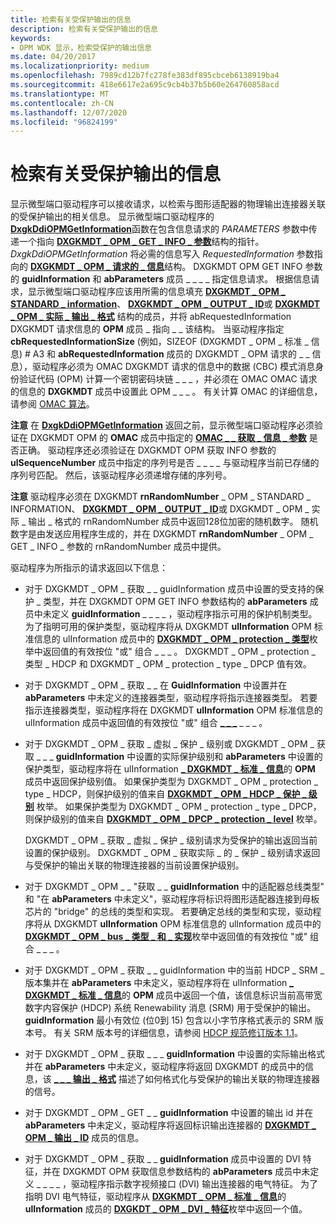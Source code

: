 ```yaml
---
title: 检索有关受保护输出的信息
description: 检索有关受保护输出的信息
keywords:
- OPM WDK 显示，检索受保护的输出信息
ms.date: 04/20/2017
ms.localizationpriority: medium
ms.openlocfilehash: 7989cd12b7fc278fe383df895cbceb6138919ba4
ms.sourcegitcommit: 418e6617e2a695c9cb4b37b5b60e264760858acd
ms.translationtype: MT
ms.contentlocale: zh-CN
ms.lasthandoff: 12/07/2020
ms.locfileid: "96824199"
---
```

# <a name="retrieving-information-about-a-protected-output"></a>检索有关受保护输出的信息


显示微型端口驱动程序可以接收请求，以检索与图形适配器的物理输出连接器关联的受保护输出的相关信息。 显示微型端口驱动程序的 [**DxgkDdiOPMGetInformation**](/windows-hardware/drivers/ddi/dispmprt/nc-dispmprt-dxgkddi_opm_get_information)函数在包含信息请求的 *PARAMETERS* 参数中传递一个指向 [**DXGKMDT \_ OPM \_ GET \_ INFO \_ 参数**](/windows-hardware/drivers/ddi/d3dkmdt/ns-d3dkmdt-_dxgkmdt_opm_get_info_parameters)结构的指针。 *DxgkDdiOPMGetInformation* 将必需的信息写入 *RequestedInformation* 参数指向的 [**DXGKMDT \_ OPM \_ 请求的 \_ 信息**](/windows-hardware/drivers/ddi/d3dkmdt/ns-d3dkmdt-_dxgkmdt_opm_requested_information)结构。 DXGKMDT OPM GET INFO 参数的 **guidInformation** 和 **abParameters** 成员 \_ \_ \_ \_ 指定信息请求。 根据信息请求，显示微型端口驱动程序应该用所需的信息填充 [**DXGKMDT \_ OPM \_ STANDARD \_ information**](/windows-hardware/drivers/ddi/d3dkmdt/ns-d3dkmdt-_dxgkmdt_opm_standard_information)、 [**DXGKMDT \_ OPM \_ OUTPUT \_ ID**](/windows-hardware/drivers/ddi/d3dkmdt/ns-d3dkmdt-_dxgkmdt_opm_output_id)或 [**DXGKMDT \_ OPM \_ 实际 \_ 输出 \_ 格式**](/windows-hardware/drivers/ddi/d3dkmdt/ns-d3dkmdt-_dxgkmdt_opm_actual_output_format) 结构的成员，并将 abRequestedInformation DXGKMDT 请求信息的 **OPM** 成员 \_ 指向 \_ \_ 该结构。 当驱动程序指定 **cbRequestedInformationSize** (例如，SIZEOF (DXGKMDT \_ OPM \_ 标准 \_ 信息) # A3 和 **abRequestedInformation** 成员的 DXGKMDT \_ OPM 请求的 \_ \_ 信息），驱动程序必须为 OMAC DXGKMDT 请求的信息中的数据 (CBC) 模式消息身份验证代码 (OPM) 计算一个密钥密码块链 \_ \_ \_ ，并必须在 OMAC OMAC 请求的信息的 **DXGKMDT** 成员中设置此 OPM \_ \_ \_ 。 有关计算 OMAC 的详细信息，请参阅 [OMAC 算法](https://go.microsoft.com/fwlink/p/?linkid=70417)。

**注意**   在 [**DxgkDdiOPMGetInformation**](/windows-hardware/drivers/ddi/dispmprt/nc-dispmprt-dxgkddi_opm_get_information) 返回之前，显示微型端口驱动程序必须验证在 DXGKMDT OPM 的 **OMAC** 成员中指定的 [**OMAC \_ \_ 获取 \_ 信息 \_ 参数**](/windows-hardware/drivers/ddi/d3dkmdt/ns-d3dkmdt-_dxgkmdt_opm_get_info_parameters) 是否正确。 驱动程序还必须验证在 DXGKMDT OPM 获取 INFO 参数的 **ulSequenceNumber** 成员中指定的序列号是否 \_ \_ \_ \_ 与驱动程序当前已存储的序列号匹配。 然后，该驱动程序必须递增存储的序列号。

 

**注意**  驱动程序必须在 DXGKMDT **rnRandomNumber** \_ OPM \_ STANDARD \_ INFORMATION、 [**DXGKMDT \_ OPM \_ OUTPUT \_ ID**](/windows-hardware/drivers/ddi/d3dkmdt/ns-d3dkmdt-_dxgkmdt_opm_output_id)或 DXGKMDT \_ OPM \_ 实际 \_ 输出 \_ 格式的 rnRandomNumber 成员中返回128位加密的随机数字。 随机数字是由发送应用程序生成的，并在 DXGKMDT **rnRandomNumber** \_ OPM \_ GET \_ INFO \_ 参数的 rnRandomNumber 成员中提供。

 

驱动程序为所指示的请求返回以下信息：

-   对于 DXGKMDT \_ OPM \_ 获取 \_ \_ guidInformation 成员中设置的受支持的保护 \_ 类型，并在 DXGKMDT OPM GET INFO 参数结构的 **abParameters** 成员中未定义 **guidInformation** \_ \_ \_ \_ ，驱动程序指示可用的保护机制类型。 为了指明可用的保护类型，驱动程序将从 DXGKMDT **ulInformation** OPM 标准信息的 ulInformation 成员中的 [**DXGKMDT \_ OPM \_ protection \_ 类型**](/windows-hardware/drivers/ddi/d3dkmdt/ne-d3dkmdt-_dxgkmdt_opm_protection_type)枚举中返回值的有效按位 "或" 组合 \_ \_ \_ 。 DXGKMDT \_ OPM \_ protection \_ 类型 \_ HDCP 和 DXGKMDT \_ OPM \_ protection \_ type \_ DPCP 值有效。

-   对于 DXGKMDT \_ OPM \_ 获取 \_ \_ 在 **GuidInformation** 中设置并在 **abParameters** 中未定义的连接器类型，驱动程序将指示连接器类型。 若要指示连接器类型，驱动程序将在 DXGKMDT **ulInformation** OPM 标准信息的 ulInformation 成员中返回值的有效按位 "或" 组合 [**\_ \_ \_**](/windows-hardware/drivers/ddi/d3dkmdt/ne-d3dkmdt-_d3dkmdt_video_output_technology) \_ \_ \_ 。

-   对于 DXGKMDT \_ OPM \_ 获取 \_ 虚拟 \_ 保护 \_ 级别或 DXGKMDT \_ OPM \_ 获取 \_ \_ \_ **guidInformation** 中设置的实际保护级别和 **abParameters** 中设置的保护类型，驱动程序将在 ulInformation [**\_ DXGKMDT \_ 标准 \_ 信息**](/windows-hardware/drivers/ddi/d3dkmdt/ns-d3dkmdt-_dxgkmdt_opm_standard_information)的 **OPM** 成员中返回保护级别值。 如果保护类型为 DXGKMDT \_ OPM \_ protection \_ type \_ HDCP，则保护级别的值来自 [**DXGKMDT \_ OPM \_ HDCP \_ 保护 \_ 级别**](/windows-hardware/drivers/ddi/d3dkmdt/ne-d3dkmdt-_dxgkmdt_opm_hdcp_protection_level) 枚举。 如果保护类型为 DXGKMDT \_ OPM \_ protection \_ type \_ DPCP，则保护级别的值来自 [**DXGKMDT \_ OPM \_ DPCP \_ protection \_ level**](/windows-hardware/drivers/ddi/d3dkmdt/ne-d3dkmdt-_dxgkmdt_dpcp_protection_level) 枚举。

    DXGKMDT \_ OPM \_ 获取 \_ 虚拟 \_ 保护 \_ 级别请求为受保护的输出返回当前设置的保护级别。 DXGKMDT \_ OPM \_ 获取实际 \_ 的 \_ 保护 \_ 级别请求返回与受保护的输出关联的物理连接器的当前设置保护级别。

-   对于 DXGKMDT \_ OPM \_ \_ "获取 \_ \_ **guidInformation** 中的适配器总线类型" 和 "在 **abParameters** 中未定义"，驱动程序将标识将图形适配器连接到母板芯片的 "bridge" 的总线的类型和实现。 若要确定总线的类型和实现，驱动程序将从 DXGKMDT **ulInformation** OPM 标准信息的 ulInformation 成员中的 [**DXGKMDT \_ OPM \_ bus \_ 类型 \_ 和 \_ 实现**](/windows-hardware/drivers/ddi/d3dkmdt/ne-d3dkmdt-_dxgkmdt_opm_bus_type_and_implementation)枚举中返回值的有效按位 "或" 组合 \_ \_ \_ 。

-   对于 DXGKMDT \_ OPM \_ 获取 \_ \_ guidInformation 中的当前 HDCP \_ SRM \_ 版本集并在 **abParameters** 中未定义，驱动程序将在 ulInformation [**\_ DXGKMDT \_ 标准 \_ 信息**](/windows-hardware/drivers/ddi/d3dkmdt/ns-d3dkmdt-_dxgkmdt_opm_standard_information)的 **OPM** 成员中返回一个值，该信息标识当前高带宽数字内容保护 (HDCP) 系统 Renewability 消息 (SRM) 用于受保护的输出。 **guidInformation** 最小有效位 (位0到 15) 包含以小字节序格式表示的 SRM 版本号。 有关 SRM 版本号的详细信息，请参阅 [HDCP 规范修订版本 1.1](https://go.microsoft.com/fwlink/p/?linkid=38728)。

-   对于 DXGKMDT \_ OPM \_ 获取 \_ \_ \_ **guidInformation** 中设置的实际输出格式并在 **abParameters** 中未定义，驱动程序将返回 DXGKMDT 的成员中的信息，该 [**\_ \_ \_ 输出 \_ 格式**](/windows-hardware/drivers/ddi/d3dkmdt/ns-d3dkmdt-_dxgkmdt_opm_actual_output_format) 描述了如何格式化与受保护的输出关联的物理连接器的信号。

-   对于 DXGKMDT \_ OPM \_ GET \_ \_ **guidInformation** 中设置的输出 id 并在 **abParameters** 中未定义，驱动程序将返回标识输出连接器的 [**DXGKMDT \_ OPM \_ 输出 \_ ID**](/windows-hardware/drivers/ddi/d3dkmdt/ns-d3dkmdt-_dxgkmdt_opm_output_id) 成员的信息。

-   对于 DXGKMDT \_ OPM \_ 获取 \_ \_ **guidInformation** 成员中设置的 DVI 特征，并在 DXGKMDT OPM 获取信息参数结构的 **abParameters** 成员中未定义 \_ \_ \_ \_ ，驱动程序指示数字视频接口 (DVI) 输出连接器的电气特征。 为了指明 DVI 电气特征，驱动程序从 [**DXGKMDT \_ OPM \_ 标准 \_ 信息**](/windows-hardware/drivers/ddi/d3dkmdt/ns-d3dkmdt-_dxgkmdt_opm_standard_information)的 **ulInformation** 成员的 [**DXGKDT \_ OPM \_ DVI \_ 特征**](/windows-hardware/drivers/ddi/d3dkmdt/ne-d3dkmdt-_dxgkdt_opm_dvi_characteristics)枚举中返回一个值。

 


